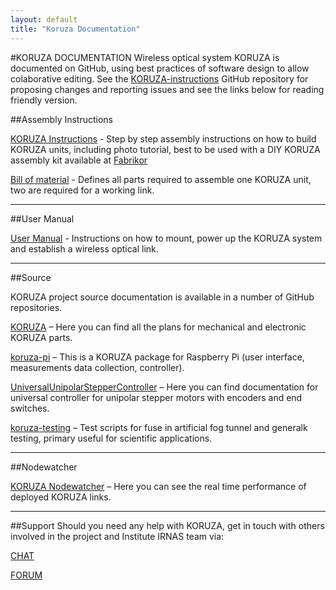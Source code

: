 ```yaml
---
layout: default
title: "Koruza Documentation"
---
```


#KORUZA DOCUMENTATION
Wireless optical system KORUZA is documented on GitHub, using best practices of software design to allow colaborative editing. See the [KORUZA-instructions](https://github.com/IRNAS/KORUZA-instructions) GitHub repository for proposing changes and reporting issues and see the links below for reading friendly version.

##Assembly Instructions 

[KORUZA Instructions](http://instructions.koruza.net/instructions) - Step by step assembly instructions on how to build KORUZA units, including photo tutorial, best to be used with a DIY KORUZA assembly kit available at [Fabrikor](http://fabrikor.eu)

[Bill of material](http://instructions.koruza.net/instructions/bom.html) - Defines all parts required to assemble one KORUZA unit, two are required for a working link.

---

##User Manual

[User Manual](http://instructions.koruza.net/user-manual) - Instructions on how to mount, power up the KORUZA system and establish a wireless optical link.

---

##Source

KORUZA project source documentation is available in a number of GitHub repositories.

[KORUZA](https://github.com/IRNAS/KORUZA) – Here you can find  all the plans for mechanical and electronic KORUZA parts.

[koruza-pi](https://github.com/IRNAS/koruza-pi) – This is a KORUZA package for Raspberry Pi (user interface, measurements data collection, controller).

[UniversalUnipolarStepperController](https://github.com/IRNAS/UniversalUnipolarStepperController) – Here you can find documentation for universal controller for unipolar stepper motors with encoders and end switches.

[koruza-testing](https://github.com/IRNAS/KORUZA-testing) – Test scripts for fuse in artificial fog tunnel and generalk testing, primary useful for scientific applications.


---

##Nodewatcher

[KORUZA Nodewatcher](https://nodewatcher.koruza.net/) – Here you can see the real time performance of deployed KORUZA links.

---

##Support
Should you need any help with KORUZA, get in touch with others involved in the project and Institute IRNAS team via:

[CHAT](https://chat.irnas.eu/)

[FORUM](http://forum.irnas.eu/)

